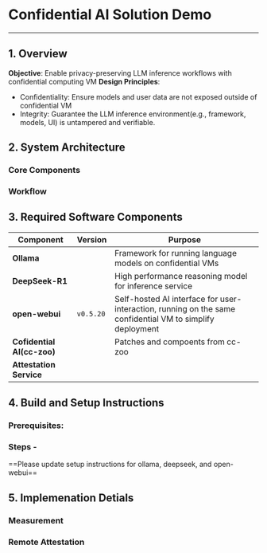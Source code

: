 # Confidential AI Solution Demo 

---
## 1. Overview 

**Objective**: Enable privacy-preserving LLM inference workflows with confidential computing VM 
**Design Principles**:
- Confidentiality: Ensure models and user data are not exposed outside of confidential VM
- Integrity: Guarantee the LLM inference environment(e.g., framework, models, UI) is untampered and verifiable. 

## 2. System Architecture 

### Core Components

### Workflow

## 3. Required Software Components

| Component                  | Version       | Purpose                                                                                                   |
| -------------------------- | ------------- | --------------------------------------------------------------------------------------------------------- |
| **Ollama**                 |               | Framework for running language models on confidential VMs                                                 |
| **DeepSeek-R1**            |               | High performance reasoning model for inference service                                                    |
| **open-webui**             | `v0.5.20`     | Self-hosted AI interface for user-interaction, running on the same confidential VM to simplify deployment |
| **Cofidential AI(cc-zoo)** |               | Patches and compoents from cc-zoo                                                                         |
| **Attestation Service**    |               |                                                                                                           |
## 4. Build and Setup Instructions

### Prerequisites:

### Steps - 
==Please update setup instructions for ollama, deepseek, and open-webui==

## 5. Implemenation Detials
### Measurement 
### Remote Attestation
